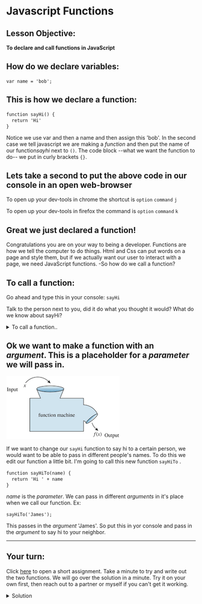 # Javascript Functions

## Lesson Objective:
**To declare and call functions in JavaScript**

## How do we declare variables:
    var name = 'bob';
## This is how we declare a function:
    function sayHi() {
      return 'Hi'
    }
Notice we use var and then a name and then assign this 'bob'. In the second case we tell javascript we are making a *function* and then put the name of our function*sayhi* next to `()`. The code block  --what we want the function to do-- we put in curly brackets `{}`.
## Lets take a second to put the above code in our console in an open web-browser

To open up your dev-tools in chrome the shortcut is  `option` `command` `j`

To open up your dev-tools in firefox the command is `option` `command` `k`

## Great we just declared a function!
Congratulations you are on your way to being a developer. Functions are how we tell the computer to do things. Html and Css can put words on a page and style them, but if we actually want our user to interact with a page, we need JavaScript functions.
-So how do we call a function?

## To call a function:
Go ahead and type this in your console:
    `sayHi`

Talk to the person next to you, did it do what you thought it would? What do we know about sayHi?
<details>
  <summary>To call a function..</summary>


We need to go ahead and type these all important `( )`  in our code. So now type in `sayHi()` and see what we get
</details>

## Ok we want to make a function with an *argument*. This is a placeholder for a *parameter* we will pass in.
![image of function diagram](function.png)

If we want to change our `sayHi` function to say hi to a certain person, we would want to be able to pass in different people's names. To do this we edit our function a little bit. I'm going to call this new function `sayHiTo` .
    
    function sayHiTo(name) {
      return 'Hi ' + name
    }

*name* is the *parameter*. We can pass in different *arguments* in it's place when we call our function.
Ex:

    sayHiTo('James');

This passes in the *argument* 'James'. So put this in yor console and pass in the *argument* to say hi to your neighbor.

---
## Your turn:
Click [here](javascript-functions-assignment.js) to open a short assignment. Take a minute to try and write out the two functions. We will go over the solution in a minute. Try it on your own first, then reach out to a partner or myself if you can't get it working. 


<details>
  <summary>Solution</summary>

    // Write a function that has two parameters and sums them together

    function addNums(x, y) {
    //write your code here
      return x + y;
    //DON'T forget to return the value
    }


    //call the function with the arguments 3 and 5
    addNums(3, 5)  // returns 8

    //************************************************************
    // Declare a function greetFrom(), that has a parameter name, that then returns 'Greetings from <whatever name is passed in>'
    function greetFrom(name) {
      return 'Greetings from ' + name;
    }

    // Call the function passing in your own name as an argument
    greetFrom('James') // returns 'Greetings from James'
 </details>
